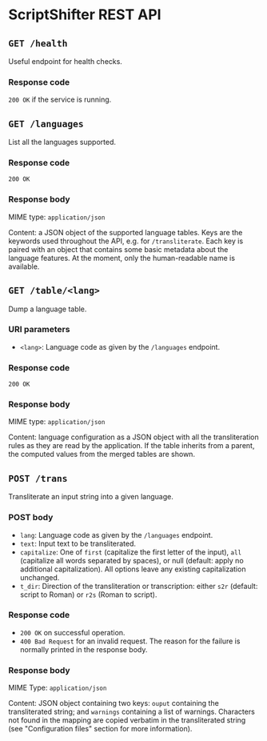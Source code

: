 # ScriptShifter REST API

## `GET /health`

Useful endpoint for health checks.

### Response code

`200 OK` if the service is running.

## `GET /languages`

List all the languages supported.

### Response code

`200 OK`

### Response body

MIME type: `application/json`

Content: a JSON object of the supported language tables. Keys are the keywords
used throughout the API, e.g. for `/transliterate`. Each key is paired with an
object that contains some basic metadata about the language features. At the
moment, only the human-readable name is available.

## `GET /table/<lang>`

Dump a language table.

### URI parameters

- `<lang>`: Language code as given by the `/languages` endpoint. 

### Response code

`200 OK`

### Response body

MIME type: `application/json`

Content: language configuration as a JSON object with all the transliteration
rules as they are read by the application. If the table inherits from a parent,
the computed values from the merged tables are shown.

## `POST /trans`

Transliterate an input string into a given language.

### POST body

- `lang`: Language code as given by the `/languages` endpoint. 
- `text`: Input text to be transliterated.
- `capitalize`: One of `first` (capitalize the first letter of the input),
  `all` (capitalize all words separated by spaces), or null (default: apply no
  additional capitalization). All options leave any existing capitalization
  unchanged.
- `t_dir`: Direction of the transliteration or transcription: either `s2r`
  (default: script to Roman) or `r2s` (Roman to script).

### Response code

- `200 OK` on successful operation.
- `400 Bad Request` for an invalid request. The reason for the failure is
  normally printed in the response body.

### Response body

MIME Type: `application/json`

Content: JSON object containing two keys: `ouput` containing the transliterated
string; and `warnings` containing a list of warnings. Characters not found in
the mapping are copied verbatim in the transliterated string (see
"Configuration files" section for more information).
